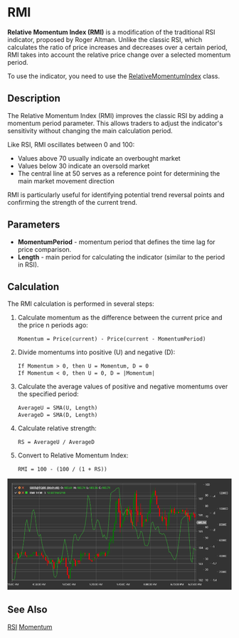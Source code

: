 # RMI

**Relative Momentum Index (RMI)** is a modification of the traditional RSI indicator, proposed by Roger Altman. Unlike the classic RSI, which calculates the ratio of price increases and decreases over a certain period, RMI takes into account the relative price change over a selected momentum period.

To use the indicator, you need to use the [RelativeMomentumIndex](xref:StockSharp.Algo.Indicators.RelativeMomentumIndex) class.

## Description

The Relative Momentum Index (RMI) improves the classic RSI by adding a momentum period parameter. This allows traders to adjust the indicator's sensitivity without changing the main calculation period.

Like RSI, RMI oscillates between 0 and 100:
- Values above 70 usually indicate an overbought market
- Values below 30 indicate an oversold market
- The central line at 50 serves as a reference point for determining the main market movement direction

RMI is particularly useful for identifying potential trend reversal points and confirming the strength of the current trend.

## Parameters

- **MomentumPeriod** - momentum period that defines the time lag for price comparison.
- **Length** - main period for calculating the indicator (similar to the period in RSI).

## Calculation

The RMI calculation is performed in several steps:

1. Calculate momentum as the difference between the current price and the price n periods ago:
   ```
   Momentum = Price(current) - Price(current - MomentumPeriod)
   ```

2. Divide momentums into positive (U) and negative (D):
   ```
   If Momentum > 0, then U = Momentum, D = 0
   If Momentum < 0, then U = 0, D = |Momentum|
   ```

3. Calculate the average values of positive and negative momentums over the specified period:
   ```
   AverageU = SMA(U, Length)
   AverageD = SMA(D, Length)
   ```

4. Calculate relative strength:
   ```
   RS = AverageU / AverageD
   ```

5. Convert to Relative Momentum Index:
   ```
   RMI = 100 - (100 / (1 + RS))
   ```

![IndicatorRelativeMomentumIndex](../../../../images/indicator_relative_momentum_index.png)

## See Also

[RSI](rsi.md)
[Momentum](momentum.md)